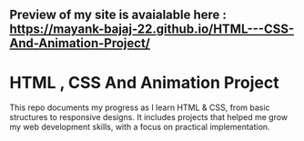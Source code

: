 ## Preview of my site is avaialable here : https://mayank-bajaj-22.github.io/HTML---CSS-And-Animation-Project/

# HTML , CSS And Animation Project
 This repo documents my progress as I learn HTML & CSS, from basic structures to responsive designs. It includes projects that helped me grow my web development skills, with a focus on practical implementation.
